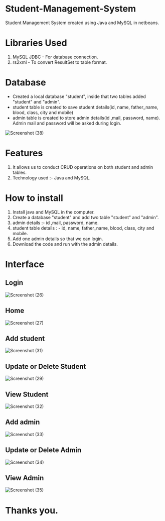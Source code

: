 # Student-Management-System
Student Management System  created using Java and MySQL in netbeans.


# Libraries Used
1. MySQL JDBC - For database connection.
2. rs2xml - To convert ResultSet to table format.

# Database
* Created a local database "student", inside that two tables added "student" and "admin".
* student table is created to save student details(id, name, father_name, blood, class, city and mobile)
* admin table is created to store admin details(id ,mail, password, name). Admin mail and password will be asked during login.


![Screenshot (38)](https://user-images.githubusercontent.com/106919722/195063907-668f63a2-3419-446a-9ec8-7405cb0f3e58.png)


# Features
1. It allows us to conduct CRUD operations on both student and admin tables.
2. Technology used :- Java and MySQL.

# How to install 
1. Install java and MySQL in the computer.
2. Create a database "student" and add two table "student" and "admin".
3. admin details :- id ,mail, password, name.
4. student table details : - id, name, father_name, blood, class, city and mobile.
5. Add one admin details so that we can login.
6. Download the code and run with the admin details.


# Interface

## Login

![Screenshot (26)](https://user-images.githubusercontent.com/106919722/195065850-3d57f403-679d-4ecd-ac6f-0e0ebdd4a357.png)

## Home

![Screenshot (27)](https://user-images.githubusercontent.com/106919722/195065966-37da511c-d3a7-4cd9-bea4-608b38791f82.png)

## Add student

![Screenshot (31)](https://user-images.githubusercontent.com/106919722/195066059-f4184fa9-e150-4e99-9889-e772f1df93c7.png)

## Update or Delete Student

![Screenshot (29)](https://user-images.githubusercontent.com/106919722/195066208-6806a67b-7f81-4721-af93-dda195f3d16f.png)

## View Student

![Screenshot (32)](https://user-images.githubusercontent.com/106919722/195066295-bc8dbad7-d98f-4d6d-bdaa-a3f60f326988.png)

## Add admin

![Screenshot (33)](https://user-images.githubusercontent.com/106919722/195066486-a0f113e3-7e43-4b26-8533-086c1e8e0a8f.png)

## Update or Delete Admin

![Screenshot (34)](https://user-images.githubusercontent.com/106919722/195066571-86c1ac6b-3a3a-4598-9f7f-7f57ab8e3a3e.png)

## View Admin

![Screenshot (35)](https://user-images.githubusercontent.com/106919722/195066646-e4c0add4-85fa-418c-95d1-d6654bad7b10.png)


# Thanks you. 

